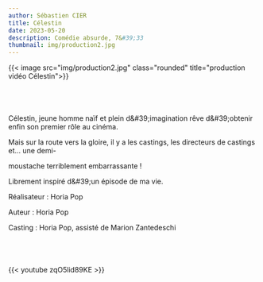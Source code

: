 ```yaml
---
author: Sébastien CIER
title: Célestin
date: 2023-05-20
description: Comédie absurde, 7&#39;33
thumbnail: img/production2.jpg
---
```

{{< image src="img/production2.jpg" class="rounded" title="production vidéo C&eacute;lestin">}}

<p style='margin:0cm;font-size:16px;'>&nbsp;</p>
<p style='margin:0cm;font-size:16px;'>&nbsp;</p>
<p>C&eacute;lestin, jeune homme na&iuml;f et plein d&amp;#39;imagination r&ecirc;ve d&amp;#39;obtenir enfin son premier r&ocirc;le au cin&eacute;ma.</p>
<p>Mais sur la route vers la gloire, il y a les castings, les directeurs de castings et... une demi-</p>
<p>moustache terriblement embarrassante !</p>
<p>Librement inspir&eacute; d&amp;#39;un &eacute;pisode de ma vie.</p>
<p>R&eacute;alisateur : Horia Pop</p>
<p>Auteur : Horia Pop</p>
<p>Casting : Horia Pop, assist&eacute; de Marion Zantedeschi</p>
<p style='margin:0cm;font-size:16px;'>&nbsp;</p>
<p style='margin:0cm;font-size:16px;'>&nbsp;</p>

{{< youtube zqO5lid89KE >}}


